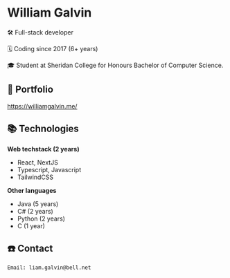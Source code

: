 # William Galvin
🛠️ Full-stack developer

🗓️ Coding since 2017 (6+ years)

🎓 Student at Sheridan College for Honours Bachelor of Computer Science.

## 🎨 Portfolio
https://williamgalvin.me/

## 📚 Technologies
**Web techstack (2 years)**
- React, NextJS
- Typescript, Javascript
- TailwindCSS

**Other languages**
- Java (5 years)
- C# (2 years)
- Python (2 years)
- C (1 year)


## ☎️ Contact
```
Email: liam.galvin@bell.net
```
